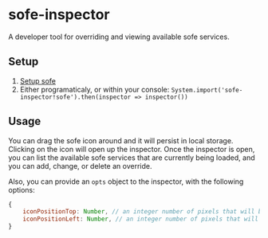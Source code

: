 # sofe-inspector
A developer tool for overriding and viewing available sofe services.

## Setup
1. [Setup sofe](https://github.com/CanopyTax/sofe)
2. Either programaticaly, or within your console: `System.import('sofe-inspector!sofe').then(inspector => inspector())`

## Usage
You can drag the sofe icon around and it will persist in local storage. Clicking on the icon will open up the inspector.
Once the inspector is open, you can list the available sofe services that are currently being loaded, and you can add, change,
or delete an override.

Also, you can provide an `opts` object to the inspector, with the following options:
```js
{
	iconPositionTop: Number, // an integer number of pixels that will be used for the default top position (before dragging occurs)
	iconPositionLeft: Number, // an integer number of pixels that will be used for the default left position (before dragging occurs)
}
```
